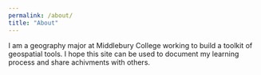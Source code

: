 ```yaml
---
permalink: /about/
title: "About"
---
```


I am a geography major at Middlebury College working to build a toolkit of geospatial tools. I hope this site can be used to document my learning process and share achivments with others. 